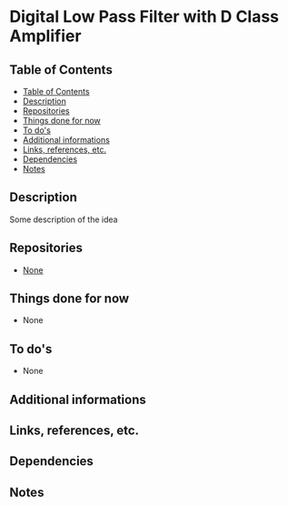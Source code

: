 # Digital Low Pass Filter with D Class Amplifier <!-- omit in toc -->

## Table of Contents

- [Table of Contents](#table-of-contents)
- [Description](#description)
- [Repositories](#repositories)
- [Things done for now](#things-done-for-now)
- [To do's](#to-dos)
- [Additional informations](#additional-informations)
- [Links, references, etc.](#links-references-etc)
- [Dependencies](#dependencies)
- [Notes](#notes)

## Description

Some description of the idea

## Repositories
* [None]()

## Things done for now

* None

## To do's

* None

## Additional informations

## Links, references, etc.

## Dependencies

## Notes